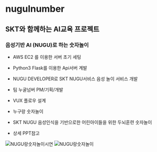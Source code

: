 # nugulnumber
## SKT와 함께하는 AI교육 프로젝트
### 음성기반 AI (NUGU)로 하는 숫자놀이 

* AWS EC2 를 이용한 서버 초기 세팅
* Python3 Flask를 이용한 Api서버 계발
* NUGU DEVELOPER로 SKT NUGU서비스 음성 놀이 서비스 개발
* 팀 누굴넘버 PM/기획/개발
* VUX 플로우 설계

* 누구랑 숫자놀이
* SKT NUGU 음성인식을 기반으로한 어린아이들을 위한 두뇌훈련 숫자놀이
* 상세 PPT참고

![NUGU랑숫자놀이시연](https://user-images.githubusercontent.com/69667560/102508236-855c7d00-40c8-11eb-9e44-26fb7a9520fd.PNG)
![NUGU랑숫자놀이](https://user-images.githubusercontent.com/69667560/102508261-8b525e00-40c8-11eb-8f92-3eae64b5293c.PNG)

